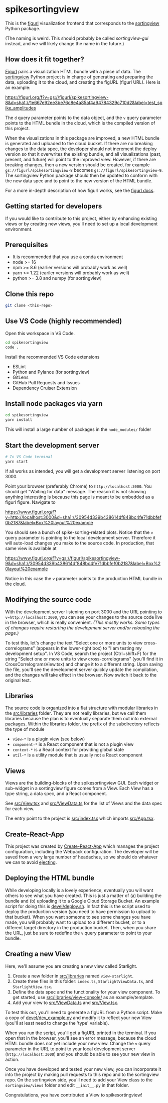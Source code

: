 # spikesortingview

This is the [figurl](https://github.com/flatironinstitute/figurl) visualization frontend that corresponds to the [sortingview](https://github.com/magland/sortingview) Python package.

(The naming is weird. This should probably be called *sortingview-gui* instead, and we will likely change the name in the future.)

## How does it fit together?

[Figurl](https://github.com/flatironinstitute/figurl) pairs a visualization HTML bundle with a piece of data. The [sortingview](https://github.com/magland/sortingview) Python project is in charge of generating and preparing the data, uploading it to the cloud, and creating the figURL (figurl URL). Here is an example:

https://figurl.org/f?v=gs://figurl/spikesortingview-8&d=sha1://1e667e92ee3be76c8e4a85af4a94784329c710d2&label=test_spike_amplitudes

The `d` query parameter points to the data object, and the `v` query parameter points to the HTML bundle in the cloud, which is the compiled version of this project.

When the visualizations in this package are improved, a new HTML bundle is generated and uploaded to the cloud bucket. If there are no breaking changes to the data spec, the developer should not increment the deploy version so that it overwrites the existing bundle, and all visualizations (past, present, and future) will point to the improved view. However, if there are breaking changes, then a new version should be created, for example `gs://figurl/spikesortingview-8` becomes `gs://figurl/spikesortingview-9`. The sortingview Python package should then be updated to conform with the new data spec and to point to the new version of the HTML bundle.

For a more in-depth description of how figurl works, see the [figurl docs](https://github.com/flatironinstitute/figurl).


## Getting started for developers

If you would like to contribute to this project, either by enhancing existing views or by creating new views, you'll need to set up a local development environment.

## Prerequisites

* It is recommended that you use a conda environment
* node >= 16
* npm >= 8.6 (earlier versions will probably work as well)
* yarn >= 1.22 (eariler versions will probably work as well)
* python >= 3.8 and numpy (for sortingview)

## Clone this repo

```bash
git clone <this-repo>
```

## Use VS Code (highly recommended)

Open this workspace in VS Code.

```bash
cd spikesortingview
code .
```

Install the recommended VS Code extensions
* ESLint
* Python and Pylance (for sortingview)
* GitLens
* GitHub Pull Requests and Issues
* Dependency Cruiser Extension

## Install node packages via yarn

```bash
cd spikesortingview
yarn install
```

This will install a large number of packages in the `node_modules/` folder

## Start the development server

```bash
# In VS Code terminal
yarn start
```

If all works as intended, you will get a development server listening on port 3000.

Point your browser (preferably Chrome) to `http://localhost:3000`. You should get "Waiting for data" message. The reason it is not showing anything interesting is because this page is meant to be embedded as a figurl figure. Navigate to

https://www.figurl.org/f?v=http://localhost:3000&d=sha1://30954d339b438614df848bc4fe71dbbfef0b2187&label=Box%20layout%20example

You should see a bunch of spike-sorting-related plots. Notice that the `v` query parameter is pointing to the local development server. Therefore it will auto-load changes you make to the source code. In production, that same view is available at

https://www.figurl.org/f?v=gs://figurl/spikesortingview-9&d=sha1://30954d339b438614df848bc4fe71dbbfef0b2187&label=Box%20layout%20example

Notice in this case the `v` parameter points to the production HTML bundle in the cloud.

## Modifying the source code

With the development server listening on port 3000 and the URL pointing to `v=http://localhost:3000`, you can see your changes to the source code live in the browser, which is really convenient. *(This mostly works. Some types of changes require restarting the development server and/or reloading the page.)*

To test this, let's change the text "Select one or more units to view cross-correlograms" (appears in the lower-right box) to "I am testing my development setup". In VS Code, search the project (Ctrl+shift+F) for the string "Select one or more units to view cross-correlograms" (you'll find it in CrossCorrelogramsView.tsx) and change it to a different string. Upon saving the file, you'll see the development server quickly update the compilation, and the changes will take effect in the browser. Now switch it back to the original text.

## Libraries

The source code is organized into a flat structure with modular libraries in the [src/libraries](./src/libraries) folder. They are not really libraries, but we call them libraries because the plan is to eventually separate them out into external packages. Within the libraries folder, the prefix of the subdirectory reflects the type of module

* `view-*` is a plugin view (see below)
* `component-*` is a React component that is not a plugin view
* `context-*` is a React context for providing global state
* `util-*` is a utility module that is usually not a React component

## Views

Views are the building-blocks of the spikesortingview GUI. Each widget or sub-widget in a sortingview figure comes from a View. Each View has a type string, a data spec, and a React component.

See [src/View.tsx](./src/View.tsx) and [src/ViewData.ts](./src/ViewData.ts) for the list of Views and the data spec for each view.

The entry point to the project is [src/index.tsx](./src/index.tsx) which imports [src/App.tsx](./src/App.tsx).

## Create-React-App

This project was created by [Create-React-App](https://create-react-app.dev/) which manages the project configuration, including the Webpack configuration. The developer will be saved from a very large number of headaches, so we should do whatever we can to avoid [ejecting](https://stackoverflow.com/questions/48308936/what-does-this-react-scripts-eject-command-do).

## Deploying the HTML bundle

While developing locally is a lovely experience, eventually you will want others to see what you have created. This is just a matter of (a) building the bundle and (b) uploading it to a Google Cloud Storage Bucket. An example script for doing this is [devel/deploy.sh](./devel/deploy.sh). In fact this is the script used to deploy the production version (you need to have permission to upload to that bucket). When you want someone to see some changes you have made, you will probably want to upload to a different bucket, or to a different target directory in the production bucket. Then, when you share the URL, just be sure to redefine the `v` query parameter to point to your bundle.

## Creating a new View

Here, we'll assume you are creating a new view called Starlight.

1. Create a new folder in [src/libraries](./src/libraries) named `view-starlight`.
1. Create three files in this folder: `index.ts`, `StarlightViewData.ts`, and `StarlightView.tsx`.
1. Define the data spec and the functionality for your view component. To get started, use [src/libraries/view-console/](./src/libraries/view-console) as an example/template.
1. Add your view to [src/ViewData.ts](./src/ViewData.ts) and [src/View.tsx](./src/View.tsx).

To test this out, you'll need to generate a figURL from a Python script. Make a copy of [devel/dev_example.py](./devel/dev_example.py) and modify it to reflect your new View (you'll at least need to change the 'type' variable).

When you run the script, you'll get a figURL printed in the terminal. If you open that in the browser, you'll see an error message, because the cloud HTML bundle does not yet include your new view. Change the `v` query parameter in the URL to point to your local development server (`http://localhost:3000`) and you should be able to see your new view in action.

Once you have developed and tested your new view, you can incorporate it into the project by making pull requests to this repo and to the sortingview repo. On the sortingview side, you'll need to add your View class to the `sortingview/views` folder and edit `__init__.py` in that folder.

Congratulations, you have contributed a View to spikesortingview!